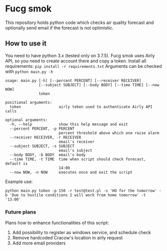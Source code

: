 # Fucg smok

This repository holds python code which checks air quality forecast and optionally send email if the forecast is not optimistic.

## How to use it

You need to have python 3.x (tested only on 3.7.5).
Fucg smok uses Airly API, so you need to create account there and copy a token.
Install all requirements: `pip install -r requirements.txt`
Arguments can be checked with `python main.py -h`

```
usage: main.py [-h] [--percent PERCENT] [--receiver RECEIVER]
               [--subject SUBJECT] [--body BODY] [--time TIME] [--now NOW]
               token

positional arguments:
  token                 airly token used to authenticate Airly API calls

optional arguments:
  -h, --help            show this help message and exit
  --percent PERCENT, -p PERCENT
                        percent threshold above which one raise alarm
  --receiver RECEIVER, -r RECEIVER
                        email's receiver
  --subject SUBJECT, -s SUBJECT
                        email's subject
  --body BODY, -b BODY  email's body
  --time TIME, -t TIME  time when script should check forecast, default is
                        14:00
  --now NOW, -n NOW     executes once and exit the script
```

Example use:

```
python main.py token -p 150 -r test@test.pl -s 'HO for the tomorrow' -b 'Due to hostile conditions I will work from home tomorrow' -t '13:00'
```

### Future plans

Plans how to enhance functionalities of this script:

1. Add possibility to register as windows service, and schedule check
2. Remove hardcoded Cracow's location in airly request
3. Add more email providers
